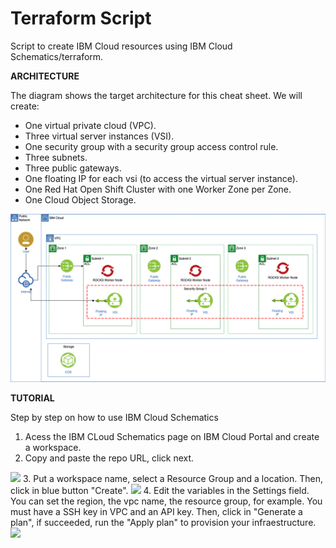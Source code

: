 # Terraform Script

Script to create IBM Cloud resources using IBM Cloud Schematics/terraform.

**ARCHITECTURE**

The diagram shows the target architecture for this cheat sheet. We will create:

- One virtual private cloud (VPC).
- Three virtual server instances (VSI).
- One security group with a security group access control rule.
- Three subnets.
- Three public gateways.
- One floating IP for each vsi (to access the virtual server instance).
- One Red Hat Open Shift Cluster with one Worker Zone per Zone.
- One Cloud Object Storage.

![architecture_1](satellite-demo.png)


**TUTORIAL**

Step by step on how to use IBM Cloud Schematics

1. Acess the IBM CLoud Schematics page on IBM Cloud Portal and create a workspace.
2. Copy and paste the repo URL, click next.
<img src="https://github.com/RafaelLOliveira/terraform-script/blob/main/figures/creating-workspace.png" width="500"/>
3. Put a workspace name, select a Resource Group and a location. Then, click in blue button "Create".
<img src="https://github.com/RafaelLOliveira/terraform-script/blob/main/figures/creating-workspace-2.png" width="800"/>
4. Edit the variables in the Settings field. You can set the region, the vpc name, the resource group, for example. You must have a SSH key in VPC and an API key. Then, click in "Generate a plan", if succeeded, run the "Apply plan" to provision your infraestructure.
<img src="https://github.com/RafaelLOliveira/terraform-script/blob/main/figures/edit-workspace.png" width="900"/>

